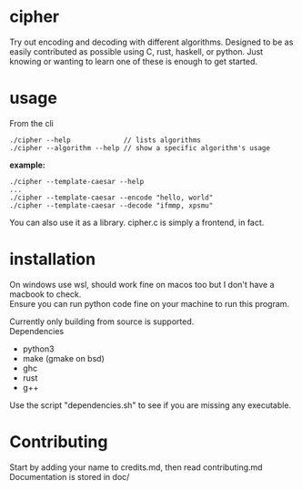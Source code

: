 # cipher
Try out encoding and decoding with different algorithms. Designed to be as easily contributed as possible using C, rust, haskell, or python. Just knowing or wanting to learn one of these is enough to get started.

# usage
From the cli 
```
./cipher --help             // lists algorithms
./cipher --algorithm --help // show a specific algorithm's usage
```
**example:**
```
./cipher --template-caesar --help
...
./cipher --template-caesar --encode "hello, world"
./cipher --template-caesar --decode "ifmmp, xpsmu"
```
You can also use it as a library. cipher.c is simply a frontend, in fact. 

# installation
On windows use wsl, should work fine on macos too but I don't have a macbook to check.  
Ensure you can run python code fine on your machine to run this program.  

Currently only building from source is supported.  
Dependencies
- python3
- make (gmake on bsd)
- ghc
- rust
- g++

Use the script "dependencies.sh" to see if you are missing any executable.

# Contributing
Start by adding your name to credits.md, then read contributing.md  
Documentation is stored in doc/
